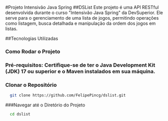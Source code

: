 
#Projeto Intensivão Java Spring
##DSList
Este projeto é uma API RESTful desenvolvida durante o curso "Intensivão Java Spring" da DevSuperior. Ele serve para o gerenciamento de uma lista de jogos, permitindo operações como listagem, busca detalhada e manipulação da ordem dos jogos em listas.

##Tecnologias Utilizadas

### Como Rodar o Projeto

### Pré-requisitos: Certifique-se de ter o Java Development Kit (JDK) 17 ou superior e o Maven instalados em sua máquina.

### Clonar o Repositório

  ```bash
    git clone https://github.com/FelipePincg/dslist.git
  ```
###Navegar até o Diretório do Projeto
  ```bash
    cd dslist
  ```




